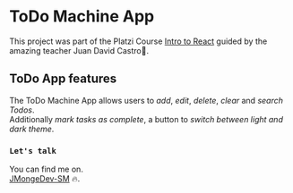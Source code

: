 # ToDo Machine App 

This project was part of the Platzi Course [Intro to React](https://platzi.com/clases/react/) guided by the amazing teacher Juan David Castro🦾.

## ToDo App features

The ToDo Machine App allows users to *add*, *edit*, *delete*, *clear* and *search Todos*.\
Additionally *mark tasks as complete*, a button to *switch between light and dark theme*.

### `Let's talk`

You can find me on.\
[JMongeDev-SM](https://bio.link/jmongedev) 🔥.


